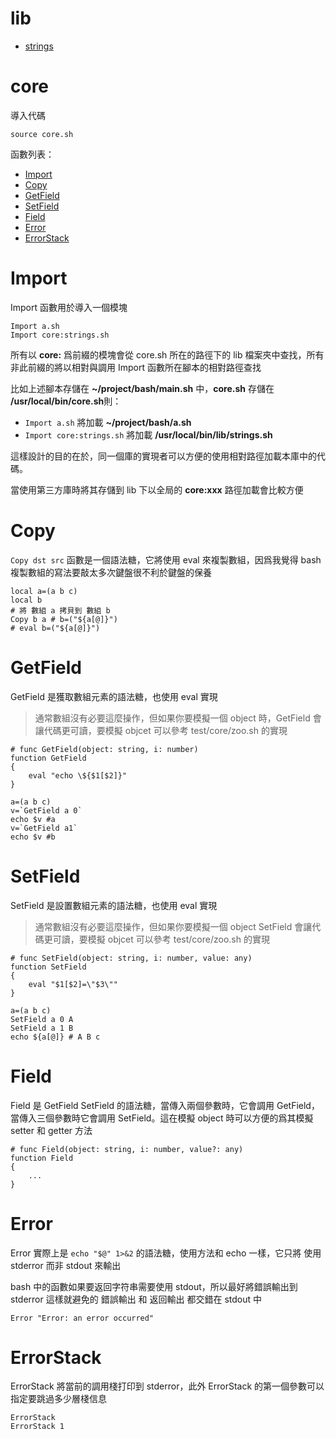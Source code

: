 # lib

* [strings](strings.md)

# core

導入代碼
```
source core.sh
```

函數列表：
* [Import](#Import)
* [Copy](#Copy)
* [GetField](#GetField)
* [SetField](#SetField)
* [Field](#Field)
* [Error](#Error)
* [ErrorStack](#ErrorStack)

# Import

Import 函數用於導入一個模塊

```
Import a.sh
Import core:strings.sh
```

所有以 **core:** 爲前綴的模塊會從 core.sh 所在的路徑下的 lib 檔案夾中查找，所有非此前綴的將以相對與調用 Import 函數所在腳本的相對路徑查找

比如上述腳本存儲在 **~/project/bash/main.sh** 中，**core.sh** 存儲在 **/usr/local/bin/core.sh**則：
* `Import a.sh` 將加載 **~/project/bash/a.sh**
* `Import core:strings.sh` 將加載 **/usr/local/bin/lib/strings.sh**

這樣設計的目的在於，同一個庫的實現者可以方便的使用相對路徑加載本庫中的代碼。

當使用第三方庫時將其存儲到 lib 下以全局的 **core:xxx** 路徑加載會比較方便

# Copy

`Copy dst src` 函數是一個語法糖，它將使用 eval 來複製數組，因爲我覺得 bash 複製數組的寫法要敲太多次鍵盤很不利於鍵盤的保養

```
local a=(a b c)
local b
# 將 數組 a 拷貝到 數組 b
Copy b a # b=("${a[@]}")
# eval b=("${a[@]}")
```

# GetField

GetField 是獲取數組元素的語法糖，也使用 eval 實現

> 通常數組沒有必要這麼操作，但如果你要模擬一個 object 時，GetField 會讓代碼更可讀，要模擬 objcet 可以參考 test/core/zoo.sh 的實現

```
# func GetField(object: string, i: number)
function GetField
{
    eval "echo \${$1[$2]}"
}
```

```
a=(a b c)
v=`GetField a 0`
echo $v #a
v=`GetField a1`
echo $v #b
```

# SetField

SetField 是設置數組元素的語法糖，也使用 eval 實現

> 通常數組沒有必要這麼操作，但如果你要模擬一個 object SetField 會讓代碼更可讀，要模擬 objcet 可以參考 test/core/zoo.sh 的實現

```
# func SetField(object: string, i: number, value: any)
function SetField
{
    eval "$1[$2]=\"$3\""
}
```

```
a=(a b c)
SetField a 0 A
SetField a 1 B
echo ${a[@]} # A B c
```

# Field

Field 是 GetField SetField 的語法糖，當傳入兩個參數時，它會調用 GetField，當傳入三個參數時它會調用 SetField。這在模擬 object 時可以方便的爲其模擬 setter 和 getter 方法

```
# func Field(object: string, i: number, value?: any)
function Field
{
    ...
}
```

# Error

Error 實際上是 `echo "$@" 1>&2` 的語法糖，使用方法和 echo 一樣，它只將 使用 stderror 而非 stdout 來輸出

bash 中的函數如果要返回字符串需要使用 stdout，所以最好將錯誤輸出到 stderror 這樣就避免的 錯誤輸出 和 返回輸出 都交錯在 stdout 中

```
Error "Error: an error occurred"
```
# ErrorStack

ErrorStack 將當前的調用棧打印到 stderror，此外 ErrorStack 的第一個參數可以指定要跳過多少層棧信息 

```
ErrorStack
ErrorStack 1
```
